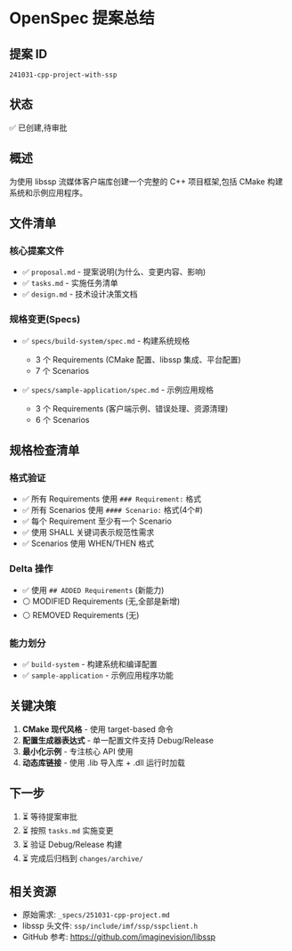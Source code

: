 # OpenSpec 提案总结

## 提案 ID
`241031-cpp-project-with-ssp`

## 状态
✅ 已创建,待审批

## 概述
为使用 libssp 流媒体客户端库创建一个完整的 C++ 项目框架,包括 CMake 构建系统和示例应用程序。

## 文件清单

### 核心提案文件
- ✅ `proposal.md` - 提案说明(为什么、变更内容、影响)
- ✅ `tasks.md` - 实施任务清单
- ✅ `design.md` - 技术设计决策文档

### 规格变更(Specs)
- ✅ `specs/build-system/spec.md` - 构建系统规格
  - 3 个 Requirements (CMake 配置、libssp 集成、平台配置)
  - 7 个 Scenarios
  
- ✅ `specs/sample-application/spec.md` - 示例应用规格
  - 3 个 Requirements (客户端示例、错误处理、资源清理)
  - 6 个 Scenarios

## 规格检查清单

### 格式验证
- ✅ 所有 Requirements 使用 `### Requirement:` 格式
- ✅ 所有 Scenarios 使用 `#### Scenario:` 格式(4个#)
- ✅ 每个 Requirement 至少有一个 Scenario
- ✅ 使用 SHALL 关键词表示规范性需求
- ✅ Scenarios 使用 WHEN/THEN 格式

### Delta 操作
- ✅ 使用 `## ADDED Requirements` (新能力)
- ⚪ MODIFIED Requirements (无,全部是新增)
- ⚪ REMOVED Requirements (无)

### 能力划分
- ✅ `build-system` - 构建系统和编译配置
- ✅ `sample-application` - 示例应用程序功能

## 关键决策

1. **CMake 现代风格** - 使用 target-based 命令
2. **配置生成器表达式** - 单一配置文件支持 Debug/Release
3. **最小化示例** - 专注核心 API 使用
4. **动态库链接** - 使用 .lib 导入库 + .dll 运行时加载

## 下一步

1. ⏳ 等待提案审批
2. ⏳ 按照 `tasks.md` 实施变更
3. ⏳ 验证 Debug/Release 构建
4. ⏳ 完成后归档到 `changes/archive/`

## 相关资源

- 原始需求: `_specs/251031-cpp-project.md`
- libssp 头文件: `ssp/include/imf/ssp/sspclient.h`
- GitHub 参考: https://github.com/imaginevision/libssp

